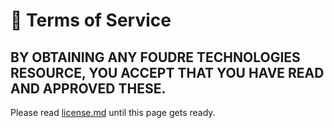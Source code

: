 # 📙 Terms of Service

## BY OBTAINING ANY FOUDRE TECHNOLOGIES RESOURCE, YOU ACCEPT THAT YOU HAVE READ AND APPROVED THESE.

Please read [license.md](license.md "mention") until this page gets ready.
